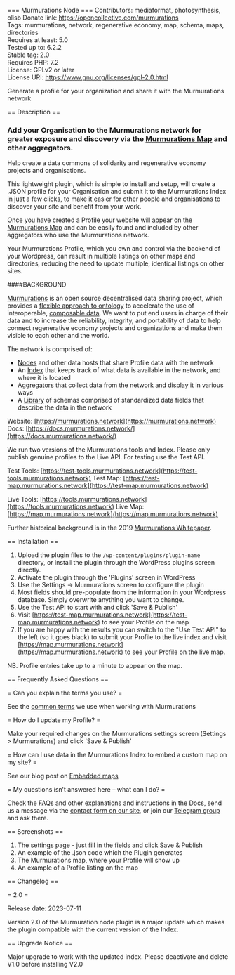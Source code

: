 === Murmurations Node ===
Contributors: mediaformat, photosynthesis, olisb 
Donate link: https://opencollective.com/murmurations  
Tags: murmurations, network, regenerative economy, map, schema, maps, directories  
Requires at least: 5.0  
Tested up to: 6.2.2  
Stable tag: 2.0  
Requires PHP: 7.2  
License: GPLv2 or later  
License URI: https://www.gnu.org/licenses/gpl-2.0.html  

Generate a profile for your organization and share it with the Murmurations network

== Description ==

### Add your Organisation to the Murmurations network for greater exposure and discovery via the [Murmurations Map](https://map.murmurations.network/) and other aggregators.

Help create a data commons of solidarity and regenerative economy projects and organisations.

This lightweight plugin, which is simple to install and setup, will create a .JSON profile for your Organisation and submit it to the Murmurations Index in just a few clicks, to make it easier for other people and organisations to discover your site and benefit from your work.

Once you have created a Profile your website will appear on the [Murmurations Map](https://map.murmurations.network/) and can be easily found and included by other aggregators who use the Murmurations network.

Your Murmurations Profile, which you own and control via the backend of your Wordpress, can result in multiple listings on other maps and directories, reducing the need to update multiple, identical listings on other sites.

####BACKGROUND

[Murmurations](https://murmurations.network) is an open source decentralised data sharing project, which provides a [flexible approach to ontology](https://docs.murmurations.network/about/ontology-composability.html) to accelerate the use of interoperable, [composable data](https://docs.murmurations.network/about/ontology-composability.html#data-composability). We want to put end users in charge of their data and to increase the reliability, integrity, and portability of data to help connect regenerative economy projects and organizations and make them visible to each other and the world.

The network is comprised of:

- [Nodes](https://docs.murmurations.network/about/common-terms.html#node) and other data hosts that share Profile data with the network
- An [Index](https://docs.murmurations.network/about/common-terms.html#index) that keeps track of what data is available in the network, and where it is located
- [Aggregators](https://docs.murmurations.network/about/common-terms.html#aggregator) that collect data from the network and display it in various ways
- A [Library](https://docs.murmurations.network/about/common-terms.html#library) of schemas comprised of standardized data fields that describe the data in the network

Website: [https://murmurations.network](https://murmurations.network)
Docs: [https://docs.murmurations.network/](https://docs.murmurations.network/)

We run two versions of the Murmurations tools and Index.
Please only publish genuine profiles to the Live API. For testing use the Test API.

Test Tools: [https://test-tools.murmurations.network](https://test-tools.murmurations.network)
Test Map: [https://test-map.murmurations.network](https://test-map.murmurations.network)
 
Live Tools: [https://tools.murmurations.network](https://tools.murmurations.network)
Live Map: [https://map.murmurations.network](https://map.murmurations.network)

Further historical background is in the 2019 [Murmurations Whitepaper](https://murmurations.network/wp-content/uploads/2019/09/murmurations-white-paper-v0.1.0.pdf).

== Installation ==

1. Upload the plugin files to the `/wp-content/plugins/plugin-name` directory, or install the plugin through the WordPress plugins screen directly.
2. Activate the plugin through the 'Plugins' screen in WordPress
3. Use the Settings -> Murmurations screen to configure the plugin
4. Most fields should pre-populate from the information in your Wordpress database. Simply overwrite anything you want to change.
5. Use the Test API to start with and click 'Save & Publish'
6. Visit [https://test-map.murmurations.network](https://test-map.murmurations.network) to see your Profile on the map
7. If you are happy with the results you can switch to the "Use Test API" to the left (so it goes black) to submit your Profile to the live index and visit [https://map.murmurations.network](https://map.murmurations.network) to see your Profile on the live map.

NB. Profile entries take up to a minute to appear on the map.

== Frequently Asked Questions ==

= Can you explain the terms you use? =

See the [common terms](https://docs.murmurations.network/about/common-terms.html) we use when working with Murmurations 

= How do I update my Profile? = 

Make your required changes on the Murmurations settings screen (Settings > Murmurations) and click 'Save & Publish'

= How can I use data in the Murmurations Index to embed a custom map on my site? =

See our blog post on [Embedded maps](https://murmurations.network/2023/01/30/embedded-maps/)

= My questions isn’t answered here – what can I do? =

Check the [FAQs](https://docs.murmurations.network/faqs/general.html) and other explanations and instructions in the [Docs](https://docs.murmurations.network), send us a message via the [contact form on our site](https://murmurations.network/contact/), or join our [Telegram group](https://t.me/joinchat/JvotB0kuxrjFgvYszbNvZw) and ask there.

== Screenshots ==

1. The settings page - just fill in the fields and click Save & Publish
2. An example of the .json code which the Plugin generates
3. The Murmurations map, where your Profile will show up
4. An example of a Profile listing on the map

== Changelog ==

= 2.0 =

Release date: 2023-07-11

Version 2.0 of the Murmuration node plugin is a major update which makes the plugin compatible with the current version of the Index.

== Upgrade Notice ==

Major upgrade to work with the updated index. Please deactivate and delete V1.0 before installing V2.0
